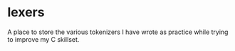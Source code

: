 # lexers
A place to store the various tokenizers I have wrote as practice while trying to improve my C skillset. 
